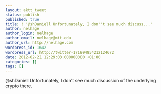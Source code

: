 ```yaml
---
layout: aktt_tweet
status: publish
published: true
title: ! '@shDaniell Unfortunately, I don''t see much discuss...'
author: nelhage
author_login: nelhage
author_email: nelhage@mit.edu
author_url: http://nelhage.com
wordpress_id: 1642
wordpress_url: http://twitter-171994854212124672
date: 2012-02-21 12:29:03.000000000 +01:00
categories: []
tags: []
---
```

@shDaniell Unfortunately, I don't see much discussion of the underlying crypto there.
